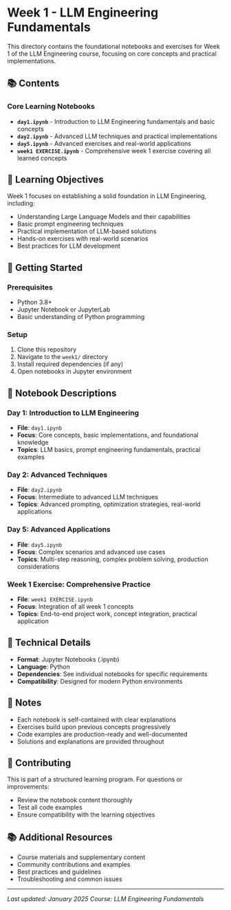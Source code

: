 # Week 1 - LLM Engineering Fundamentals

This directory contains the foundational notebooks and exercises for Week 1 of the LLM Engineering course, focusing on core concepts and practical implementations.

## 📚 Contents

### Core Learning Notebooks

- **`day1.ipynb`** - Introduction to LLM Engineering fundamentals and basic concepts
- **`day2.ipynb`** - Advanced LLM techniques and practical implementations  
- **`day5.ipynb`** - Advanced exercises and real-world applications
- **`week1 EXERCISE.ipynb`** - Comprehensive week 1 exercise covering all learned concepts

## 🎯 Learning Objectives

Week 1 focuses on establishing a solid foundation in LLM Engineering, including:

- Understanding Large Language Models and their capabilities
- Basic prompt engineering techniques
- Practical implementation of LLM-based solutions
- Hands-on exercises with real-world scenarios
- Best practices for LLM development

## 🚀 Getting Started

### Prerequisites
- Python 3.8+
- Jupyter Notebook or JupyterLab
- Basic understanding of Python programming

### Setup
1. Clone this repository
2. Navigate to the `week1/` directory
3. Install required dependencies (if any)
4. Open notebooks in Jupyter environment

## 📖 Notebook Descriptions

### Day 1: Introduction to LLM Engineering
- **File**: `day1.ipynb`
- **Focus**: Core concepts, basic implementations, and foundational knowledge
- **Topics**: LLM basics, prompt engineering fundamentals, practical examples

### Day 2: Advanced Techniques
- **File**: `day2.ipynb`  
- **Focus**: Intermediate to advanced LLM techniques
- **Topics**: Advanced prompting, optimization strategies, real-world applications

### Day 5: Advanced Applications
- **File**: `day5.ipynb`
- **Focus**: Complex scenarios and advanced use cases
- **Topics**: Multi-step reasoning, complex problem solving, production considerations

### Week 1 Exercise: Comprehensive Practice
- **File**: `week1 EXERCISE.ipynb`
- **Focus**: Integration of all week 1 concepts
- **Topics**: End-to-end project work, concept integration, practical application

## 🔧 Technical Details

- **Format**: Jupyter Notebooks (.ipynb)
- **Language**: Python
- **Dependencies**: See individual notebooks for specific requirements
- **Compatibility**: Designed for modern Python environments

## 📝 Notes

- Each notebook is self-contained with clear explanations
- Exercises build upon previous concepts progressively
- Code examples are production-ready and well-documented
- Solutions and explanations are provided throughout

## 🤝 Contributing

This is part of a structured learning program. For questions or improvements:
- Review the notebook content thoroughly
- Test all code examples
- Ensure compatibility with the learning objectives

## 📚 Additional Resources

- Course materials and supplementary content
- Community contributions and examples
- Best practices and guidelines
- Troubleshooting and common issues

---

*Last updated: January 2025*
*Course: LLM Engineering Fundamentals*
